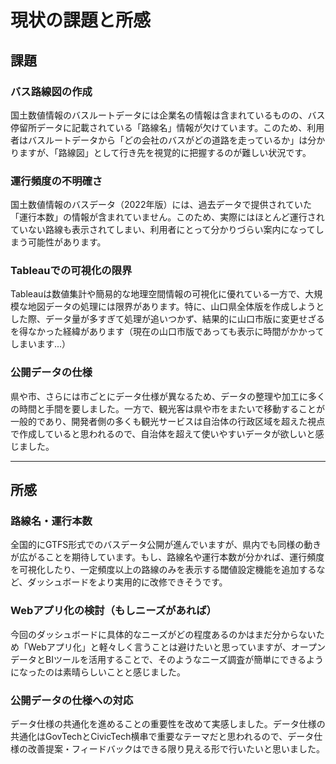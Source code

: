 # 現状の課題と所感

## 課題

### バス路線図の作成
国土数値情報のバスルートデータには企業名の情報は含まれているものの、バス停留所データに記載されている「路線名」情報が欠けています。このため、利用者はバスルートデータから「どの会社のバスがどの道路を走っているか」は分かりますが、「路線図」として行き先を視覚的に把握するのが難しい状況です。

### 運行頻度の不明確さ
国土数値情報のバスデータ（2022年版）には、過去データで提供されていた「運行本数」の情報が含まれていません。このため、実際にはほとんど運行されていない路線も表示されてしまい、利用者にとって分かりづらい案内になってしまう可能性があります。

### Tableauでの可視化の限界
Tableauは数値集計や簡易的な地理空間情報の可視化に優れている一方で、大規模な地図データの処理には限界があります。特に、山口県全体版を作成しようとした際、データ量が多すぎて処理が追いつかず、結果的に山口市版に変更せざるを得なかった経緯があります（現在の山口市版であっても表示に時間がかかってしまいます...）

### 公開データの仕様
県や市、さらには市ごとにデータ仕様が異なるため、データの整理や加工に多くの時間と手間を要しました。一方で、観光客は県や市をまたいで移動することが一般的であり、開発者側の多くも観光サービスは自治体の行政区域を超えた視点で作成していると思われるので、自治体を超えて使いやすいデータが欲しいと感じました。

---

## 所感

### 路線名・運行本数
全国的にGTFS形式でのバスデータ公開が進んでいますが、県内でも同様の動きが広がることを期待しています。もし、路線名や運行本数が分かれば、運行頻度を可視化したり、一定頻度以上の路線のみを表示する閾値設定機能を追加するなど、ダッシュボードをより実用的に改修できそうです。

### Webアプリ化の検討（もしニーズがあれば）
今回のダッシュボードに具体的なニーズがどの程度あるのかはまだ分からないため「Webアプリ化」と軽々しく言うことは避けたいと思っていますが、オープンデータとBIツールを活用することで、そのようなニーズ調査が簡単にできるようになったのは素晴らしいことと感じました。

### 公開データの仕様への対応
データ仕様の共通化を進めることの重要性を改めて実感しました。データ仕様の共通化はGovTechとCivicTech横串で重要なテーマだと思われるので、データ仕様の改善提案・フィードバックはできる限り見える形で行いたいと思いました。
